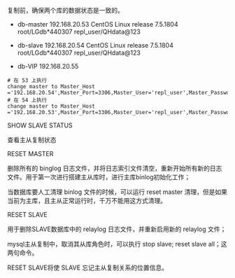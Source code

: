 复制前，确保两个库的数据状态是一致的。







- db-master       192.168.20.53     CentOS Linux release 7.5.1804      root/LGdb*440307    repl_user/QHdata@123 

- db-slave           192.168.20.54     CentOS Linux release 7.5.1804      root/LGdb*440307     repl_user/QHdata@123 
- db-VIP               192.168.20.55





```shell
# 在 53 上执行
change master to Master_Host ='192.168.20.54',Master_Port=3306,Master_User='repl_user',Master_Password='QHdata@123',MASTER_AUTO_POSITION=1;
# 在 54 上执行
change master to Master_Host ='192.168.20.53',Master_Port=3306,Master_User='repl_user',Master_Password='QHdata@123',MASTER_AUTO_POSITION=1;
```



SHOW SLAVE STATUS

查看主从复制状态



RESET MASTER

删除所有的 binglog 日志文件，并将日志索引文件清空，重新开始所有新的日志文件。用于第一次进行搭建主从库时，进行主库binlog初始化工作；

当数据库要人工清理 binlog 文件的时候，可以运行 reset master 清理，但是如果当前为主库，且主从正常运行时，千万不能用这方式清理。



RESET SLAVE

用于删除SLAVE数据库中的 relaylog 日志文件，并重新启用新的 relaylog 文件；

mysql主从复制中，取消其从库角色时，可以执行 stop slave;  reset slave all；这两句命令。

RESET SLAVE将使 SLAVE 忘记主从复制关系的位置信息。







